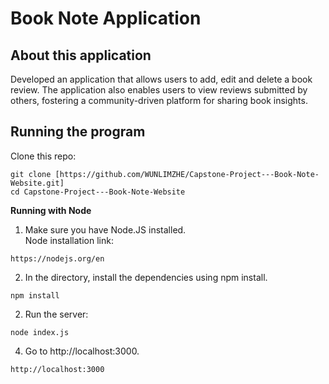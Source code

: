 # Book Note Application

About this application
-------------------------------------------------------
Developed an application that allows users to add, edit and delete a book review.
The application also enables users to view reviews submitted by others, fostering a community-driven platform for sharing book insights.

Running the program
-------------------------------------------------------
Clone this repo:
```
git clone [https://github.com/WUNLIMZHE/Capstone-Project---Book-Note-Website.git]
cd Capstone-Project---Book-Note-Website
```
**Running with Node** <br/>
1. Make sure you have Node.JS installed.<br/>
Node installation link: <br/>
```
https://nodejs.org/en
```

2. In the directory, install the dependencies using npm install.<br/>
```
npm install
```

2. Run the server:<br/>
```
node index.js
```

4. Go to http://localhost:3000.
```
http://localhost:3000
```

